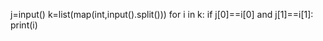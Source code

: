 j=input()
k=list(map(int,input().split()))
for i in k:
    if j[0]==i[0] and j[1]==i[1]:
        print(i)
    
